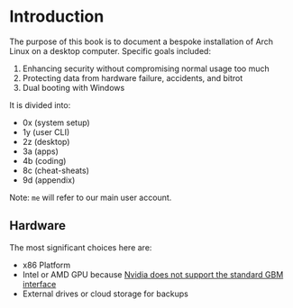 # Introduction

The purpose of this book is to document a bespoke installation of Arch Linux on a desktop computer. Specific goals included:

1. Enhancing security without compromising normal usage too much
2. Protecting data from hardware failure, accidents, and bitrot
3. Dual booting with Windows

It is divided into:

* 0x (system setup)
* 1y (user CLI)
* 2z (desktop)
* 3a (apps)
* 4b (coding)
* 8c (cheat-sheats)
* 9d (appendix)

Note: `me` will refer to our main user account.


## Hardware

The most significant choices here are:

* x86 Platform
* Intel or AMD GPU because [Nvidia does not support the standard GBM interface][nvidia-support]
* External drives or cloud storage for backups

[nvidia-support]: https://github.com/swaywm/sway/issues/490
